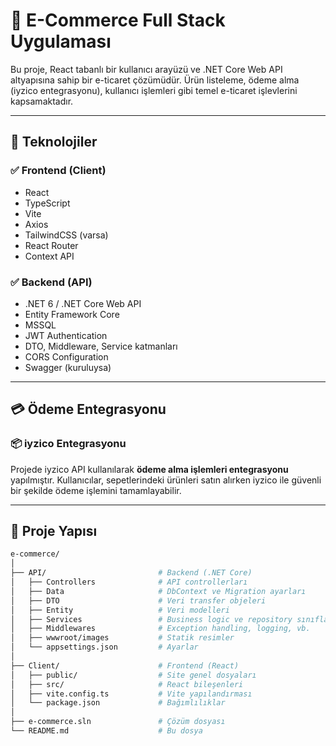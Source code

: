 # 🛒 E-Commerce Full Stack Uygulaması

Bu proje, React tabanlı bir kullanıcı arayüzü ve .NET Core Web API altyapısına sahip bir e-ticaret çözümüdür. Ürün listeleme, ödeme alma (iyzico entegrasyonu), kullanıcı işlemleri gibi temel e-ticaret işlevlerini kapsamaktadır.

---

## 📌 Teknolojiler

### ✅ Frontend (Client)
- React
- TypeScript
- Vite
- Axios
- TailwindCSS (varsa)
- React Router
- Context API

### ✅ Backend (API)
- .NET 6 / .NET Core Web API
- Entity Framework Core
- MSSQL
- JWT Authentication
- DTO, Middleware, Service katmanları
- CORS Configuration
- Swagger (kuruluysa)

---

## 💳 Ödeme Entegrasyonu

### 📦 iyzico Entegrasyonu

Projede iyzico API kullanılarak **ödeme alma işlemleri entegrasyonu** yapılmıştır. Kullanıcılar, sepetlerindeki ürünleri satın alırken iyzico ile güvenli bir şekilde ödeme işlemini tamamlayabilir.

---

## 🧱 Proje Yapısı

```bash
e-commerce/
│
├── API/                         # Backend (.NET Core)
│   ├── Controllers              # API controllerları
│   ├── Data                     # DbContext ve Migration ayarları
│   ├── DTO                      # Veri transfer objeleri
│   ├── Entity                   # Veri modelleri
│   ├── Services                 # Business logic ve repository sınıfları
│   ├── Middlewares              # Exception handling, logging, vb.
│   ├── wwwroot/images           # Statik resimler
│   └── appsettings.json         # Ayarlar
│
├── Client/                      # Frontend (React)
│   ├── public/                  # Site genel dosyaları
│   ├── src/                     # React bileşenleri
│   ├── vite.config.ts           # Vite yapılandırması
│   └── package.json             # Bağımlılıklar
│
├── e-commerce.sln               # Çözüm dosyası
└── README.md                    # Bu dosya
